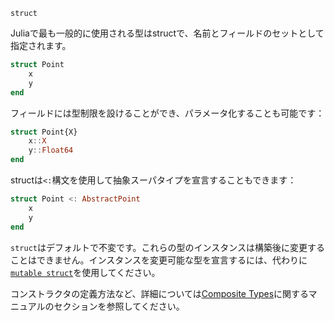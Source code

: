 ```
struct
```

Juliaで最も一般的に使用される型はstructで、名前とフィールドのセットとして指定されます。

```julia
struct Point
    x
    y
end
```

フィールドには型制限を設けることができ、パラメータ化することも可能です：

```julia
struct Point{X}
    x::X
    y::Float64
end
```

structは`<:`構文を使用して抽象スーパタイプを宣言することもできます：

```julia
struct Point <: AbstractPoint
    x
    y
end
```

`struct`はデフォルトで不変です。これらの型のインスタンスは構築後に変更することはできません。インスタンスを変更可能な型を宣言するには、代わりに[`mutable struct`](@ref)を使用してください。

コンストラクタの定義方法など、詳細については[Composite Types](@ref)に関するマニュアルのセクションを参照してください。
